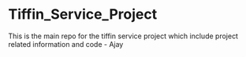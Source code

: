 # Tiffin_Service_Project
This is the main repo for the tiffin service project which include project related information and code - Ajay
